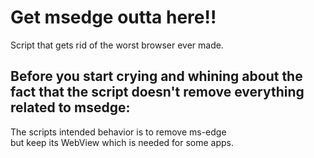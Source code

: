 # Get msedge outta here!!
Script that gets rid of the worst browser ever made.   
   
## Before you start crying and whining about the fact that the script doesn't remove everything related to msedge:   
The scripts intended behavior is to remove ms-edge   
but keep its WebView which is needed for some apps.   
